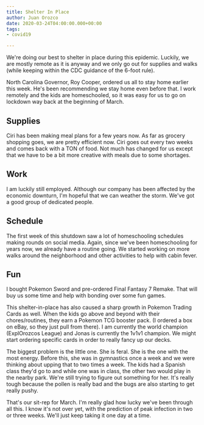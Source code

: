 ```yaml
---
title: Shelter In Place
author: Juan Orozco
date: 2020-03-24T04:00:00.000+00:00
tags:
- covid19

---
```

We're doing our best to shelter in place during this epidemic. Luckily, we are mostly remote as it is anyway and we only go out for supplies and walks (while keeping within the CDC guidance of the 6-foot rule).

North Carolina Governor, Roy Cooper, ordered us all to stay home earlier this week. He's been recommending we stay home even before that. I work remotely and the kids are homeschooled, so it was easy for us to go on lockdown way back at the beginning of March.

## Supplies

Ciri has been making meal plans for a few years now. As far as grocery shopping goes, we are pretty efficient now. Ciri goes out every two weeks and comes back with a TON of food. Not much has changed for us except that we have to be a bit more creative with meals due to some shortages.

## Work

I am luckily still employed. Although our company has been affected by the economic downturn, I'm hopeful that we can weather the storm. We've got a good group of dedicated people.

## Schedule

The first week of this shutdown saw a lot of homeschooling schedules making rounds on social media. Again, since we've been homeschooling for years now, we already have a routine going. We started working on more walks around the neighborhood and other activities to help with cabin fever.

## Fun

I bought Pokemon Sword and pre-ordered Final Fantasy 7 Remake. That will buy us some time and help with bonding over some fun games.

This shelter-in-place has also caused a sharp growth in Pokemon Trading Cards as well. When the kids go above and beyond with their chores/routines, they earn a Pokemon TCG booster pack. (I ordered a box on eBay, so they just pull from there). I am currently the world champion (ExplOrozcos League) and Jonas is currently the 1v1v1 champion. We might start ordering specific cards in order to really fancy up our decks.

The biggest problem is the little one. She is feral. She is the one with the most energy. Before this, she was in gymnastics once a week and we were thinking about upping that to two times a week. The kids had a Spanish class they'd go to and while one was in class, the other two would play in the nearby park. We're still trying to figure out something for her. It's really tough because the pollen is really bad and the bugs are also starting to get really pushy.

That's our sit-rep for March. I'm really glad how lucky we've been through all this. I know it's not over yet, with the prediction of peak infection in two or three weeks. We'll just keep taking it one day at a time.